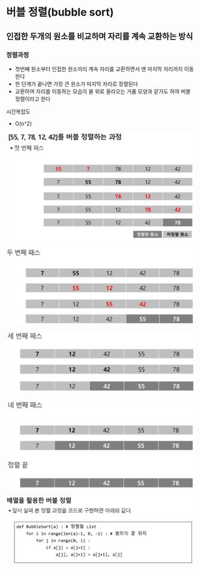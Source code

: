 # 버블 정렬(bubble sort)

## 인접한 두개의 원소를 비교하며 자리를 계속 교환하는 방식

### 정렬과정

- 첫번째 원소부터 인접한 원소끼리 계속 자리를 교환하면서 맨 마지막 자리까지 이동한다
- 한 단계가 끝나면 가장 큰 원소가 마지막 자리로 정렬된다
- 교환하며 자리를 이동하는 모습이 물 위로 올라오는 거품 모양과 같가도 하여 버블정렬이라고 한다

시간복잡도

- O(n^2)

![image-20210809110614482](photo/image-20210809110614482.png)

![image-20210809110628696](photo/image-20210809110628696.png)

![image-20210809110646848](photo/image-20210809110646848.png)

![image-20210809110659865](photo/image-20210809110659865.png)

![image-20210809111314110](photo/image-20210809111314110.png)

